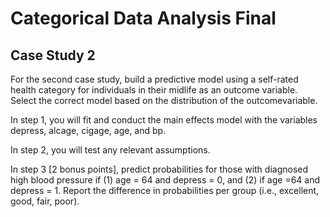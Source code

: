 # Categorical Data Analysis Final

## Case Study 2

For the second case study, build a predictive model using a self-rated health category for individuals in their midlife as an outcome variable. Select the correct model based on the distribution of the outcomevariable. 

In step 1, you will fit and conduct the main effects model with the variables depress, alcage, cigage, age, and bp. 

In step 2, you will test any relevant assumptions. 

In step 3 [2 bonus points], predict probabilities for those with diagnosed high blood pressure if (1) age = 64 and depress = 0, and (2) if age =64 and depress = 1. Report the difference in probabilities per group (i.e., excellent, good, fair, poor).